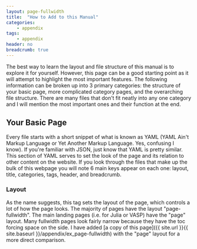 ```yaml
---
layout: page-fullwidth
title:  "How to Add to this Manual"
categories:
    - appendix
tags:
    - appendix
header: no
breadcrumb: true
---
```


The best way to learn the layout and file structure of this manual is to explore it for yourself. However, this page can be a good starting point as it will attempt to highlight the most important features. The following information can be broken up into 3 primary categories: the structure of your basic page, more complicated category pages, and the overarching file structure. There are many files that don't fit neatly into any one category and I will mention the most important ones and their function at the end.

## Your Basic Page
Every file starts with a short snippet of what is known as YAML (YAML Ain't Markup Language or Yet Another Markup Language. Yes, confusing I know). If you're familiar with JSON, just know that YAML is pretty similar. This section of YAML serves to set the look of the page and its relation to other content on the website. If you look through the files that make up the bulk of this webpage you will note 6 main keys appear on each one: layout, title, categories, tags, header, and breadcrumb.

### Layout
As the name suggests, this tag sets the layout of the page, which controls a lot of how the page looks. The majority of pages have the layout "page-fullwidth". The main landing pages (i.e. for Julia or VASP) have the "page" layout. Many fullwidth pages look fairly narrow because they have the toc forcing space on the side. I have added [a copy of this page]({{ site.url }}{{ site.baseurl }}/appendix/ex_page-fullwidth) with the "page" layout for a more direct comparison. 


